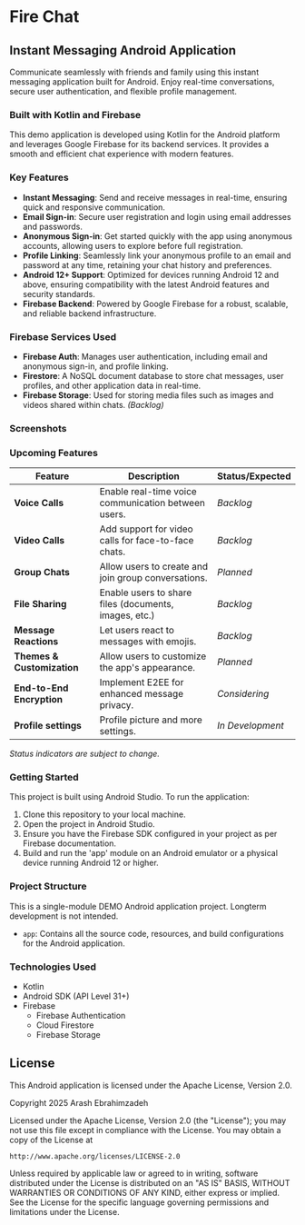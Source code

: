 # Fire Chat

## Instant Messaging Android Application

Communicate seamlessly with friends and family using this instant messaging application built for Android. Enjoy real-time conversations, secure user authentication, and flexible profile management.

### Built with Kotlin and Firebase

This demo application is developed using Kotlin for the Android platform and leverages Google Firebase for its backend services. It provides a smooth and efficient chat experience with modern features.

### Key Features

- **Instant Messaging**: Send and receive messages in real-time, ensuring quick and responsive communication.
- **Email Sign-in**: Secure user registration and login using email addresses and passwords.
- **Anonymous Sign-in**: Get started quickly with the app using anonymous accounts, allowing users to explore before full registration.
- **Profile Linking**: Seamlessly link your anonymous profile to an email and password at any time, retaining your chat history and preferences.
- **Android 12+ Support**: Optimized for devices running Android 12 and above, ensuring compatibility with the latest Android features and security standards.
- **Firebase Backend**: Powered by Google Firebase for a robust, scalable, and reliable backend infrastructure.

### Firebase Services Used

- **Firebase Auth**: Manages user authentication, including email and anonymous sign-in, and profile linking.
- **Firestore**: A NoSQL document database to store chat messages, user profiles, and other application data in real-time.
- **Firebase Storage**: Used for storing media files such as images and videos shared within chats. _(Backlog)_

### Screenshots

### Upcoming Features

| Feature          | Description                                   | Status/Expected |
|-------------------|-----------------------------------------------|-----------------|
| **Voice Calls**  | Enable real-time voice communication between users. | *Backlog* |
| **Video Calls**  | Add support for video calls for face-to-face chats. | *Backlog*        |
| **Group Chats**  | Allow users to create and join group conversations. | *Planned*        |
| **File Sharing** | Enable users to share files (documents, images, etc.) | *Backlog*        |
| **Message Reactions**| Let users react to messages with emojis.         | *Backlog*        |
| **Themes & Customization** | Allow users to customize the app's appearance.   | *Planned*        |
| **End-to-End Encryption** | Implement E2EE for enhanced message privacy.      | *Considering*    |
| **Profile settings** | Profile picture and more settings.      | *In Development*    |

*Status indicators are subject to change.*

### Getting Started

This project is built using Android Studio. To run the application:

1.  Clone this repository to your local machine.
2.  Open the project in Android Studio.
3.  Ensure you have the Firebase SDK configured in your project as per Firebase documentation.
4.  Build and run the 'app' module on an Android emulator or a physical device running Android 12 or higher.

### Project Structure

This is a single-module DEMO Android application project. Longterm development is not intended.

- `app`: Contains all the source code, resources, and build configurations for the Android application.

### Technologies Used

- Kotlin
- Android SDK (API Level 31+)
- Firebase
    - Firebase Authentication
    - Cloud Firestore
    - Firebase Storage
## License

This Android application is licensed under the Apache License, Version 2.0.

Copyright 2025 Arash Ebrahimzadeh

Licensed under the Apache License, Version 2.0 (the "License");
you may not use this file except in compliance with the License.
You may obtain a copy of the License at

    http://www.apache.org/licenses/LICENSE-2.0

Unless required by applicable law or agreed to in writing, software
distributed under the License is distributed on an "AS IS" BASIS,
WITHOUT WARRANTIES OR CONDITIONS OF ANY KIND, either express or implied.
See the License for the specific language governing permissions and
limitations under the License.
